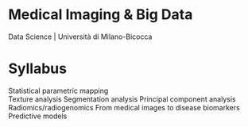 # Medical Imaging &amp; Big Data
Data Science | Università di Milano-Bicocca

# Syllabus
Statistical parametric mapping  
Texture analysis
Segmentation analysis
Principal component analysis
Radiomics/radiogenomics
From medical images to disease biomarkers
Predictive models

